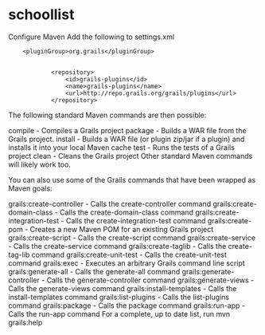schoollist 
==========
Configure Maven
Add the following to settings.xml

		<pluginGroup>org.grails</pluginGroup>


				<repository>
					<id>grails-plugins</id>
					<name>grails-plugins</name>
					<url>http://repo.grails.org/grails/plugins</url>
				</repository>



The following standard Maven commands are then possible:

compile - Compiles a Grails project
package - Builds a WAR file from the Grails project.
install - Builds a WAR file (or plugin zip/jar if a plugin) and installs it into your local Maven cache
test - Runs the tests of a Grails project
clean - Cleans the Grails project
Other standard Maven commands will likely work too.

You can also use some of the Grails commands that have been wrapped as Maven goals:

grails:create-controller - Calls the create-controller command
grails:create-domain-class - Calls the create-domain-class command
grails:create-integration-test - Calls the create-integration-test command
grails:create-pom - Creates a new Maven POM for an existing Grails project
grails:create-script - Calls the create-script command
grails:create-service - Calls the create-service command
grails:create-taglib - Calls the create-tag-lib command
grails:create-unit-test - Calls the create-unit-test command
grails:exec - Executes an arbitrary Grails command line script
grails:generate-all - Calls the generate-all command
grails:generate-controller - Calls the generate-controller command
grails:generate-views - Calls the generate-views command
grails:install-templates - Calls the install-templates command
grails:list-plugins - Calls the list-plugins command
grails:package - Calls the package command
grails:run-app - Calls the run-app command
For a complete, up to date list, run mvn grails:help
